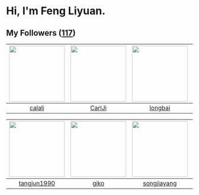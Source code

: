 # Hi, I'm Feng Liyuan.

## My Followers ([117](https://github.com/SunRunAway?tab=followers))

| <img src="https://avatars.githubusercontent.com/u/15995588?v=4" width="150" height="150" /> | <img src="https://avatars.githubusercontent.com/u/10810759?v=4" width="150" height="150" /> | <img src="https://avatars.githubusercontent.com/u/1204301?v=4" width="150" height="150" /> | <img src="https://avatars.githubusercontent.com/u/4661589?v=4" width="150" height="150" /> |
| :-----------------------------------------------------------------------------------------: | :-----------------------------------------------------------------------------------------: | :----------------------------------------------------------------------------------------: | :----------------------------------------------------------------------------------------: |
|                             [calali](https://github.com/calali)                             |                             [CarlJi](https://github.com/CarlJi)                             |                            [longbai](https://github.com/longbai)                           |                      [IceCoffee2013](https://github.com/IceCoffee2013)                     |

| <img src="https://avatars.githubusercontent.com/u/7368838?v=4" width="150" height="150" /> | <img src="https://avatars.githubusercontent.com/u/408908?v=4" width="150" height="150" /> | <img src="https://avatars.githubusercontent.com/u/1459834?v=4" width="150" height="150" /> | <img src="https://avatars.githubusercontent.com/u/14977542?v=4" width="150" height="150" /> |
| :----------------------------------------------------------------------------------------: | :---------------------------------------------------------------------------------------: | :----------------------------------------------------------------------------------------: | :-----------------------------------------------------------------------------------------: |
|                        [tangjun1990](https://github.com/tangjun1990)                       |                              [giko](https://github.com/giko)                              |                        [songjiayang](https://github.com/songjiayang)                       |                         [EurusEurus](https://github.com/EurusEurus)                         |